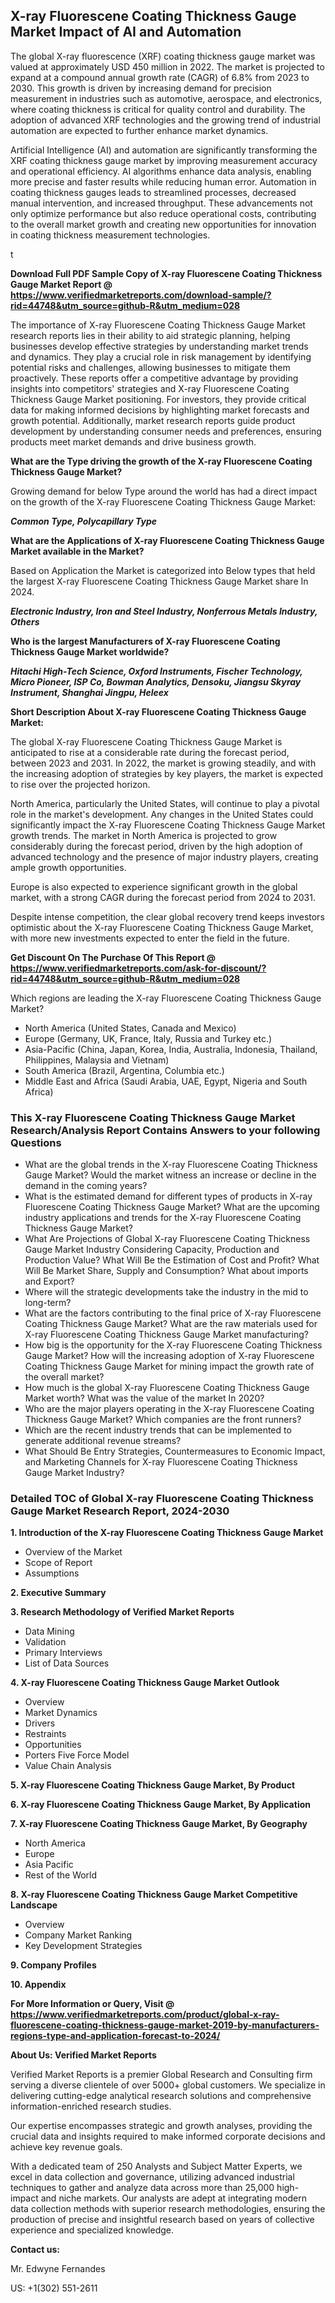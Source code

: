 <h2>X-ray Fluorescene Coating Thickness Gauge Market Impact of AI and Automation</h2><p>The global X-ray fluorescence (XRF) coating thickness gauge market was valued at approximately USD 450 million in 2022. The market is projected to expand at a compound annual growth rate (CAGR) of 6.8% from 2023 to 2030. This growth is driven by increasing demand for precision measurement in industries such as automotive, aerospace, and electronics, where coating thickness is critical for quality control and durability. The adoption of advanced XRF technologies and the growing trend of industrial automation are expected to further enhance market dynamics.</p><p>Artificial Intelligence (AI) and automation are significantly transforming the XRF coating thickness gauge market by improving measurement accuracy and operational efficiency. AI algorithms enhance data analysis, enabling more precise and faster results while reducing human error. Automation in coating thickness gauges leads to streamlined processes, decreased manual intervention, and increased throughput. These advancements not only optimize performance but also reduce operational costs, contributing to the overall market growth and creating new opportunities for innovation in coating thickness measurement technologies.</p>t</p><p id="" class=""><strong>Download Full PDF Sample Copy of X-ray Fluorescene Coating Thickness Gauge Market Report @ <a href="https://www.verifiedmarketreports.com/download-sample/?rid=44748&utm_source=github-R&utm_medium=028" target="_blank">https://www.verifiedmarketreports.com/download-sample/?rid=44748&utm_source=github-R&utm_medium=028</a></strong></p><p>The importance of&nbsp;X-ray Fluorescene Coating Thickness Gauge Market research reports lies in their ability to aid strategic planning, helping businesses develop effective strategies by understanding market trends and dynamics. They play a crucial role in risk management by identifying potential risks and challenges, allowing businesses to mitigate them proactively. These reports offer a competitive advantage by providing insights into competitors' strategies and X-ray Fluorescene Coating Thickness Gauge Market positioning. For investors, they provide critical data for making informed decisions by highlighting market forecasts and growth potential. Additionally, market research reports guide product development by understanding consumer needs and preferences, ensuring products meet market demands and drive business growth.</p><p><strong>What are the&nbsp;Type driving the growth of the X-ray Fluorescene Coating Thickness Gauge Market?</strong></p><p id="" class="">Growing demand for below Type around the world has had a direct impact on the growth of the X-ray Fluorescene Coating Thickness Gauge Market:</p><em><strong>Common Type, Polycapillary Type</strong></em></p><strong>What are the&nbsp;Applications&nbsp;of X-ray Fluorescene Coating Thickness Gauge Market available in the Market?</strong></p><p id="" class="">Based on Application the Market is categorized into Below types that held the largest X-ray Fluorescene Coating Thickness Gauge Market share In 2024.</p><em><strong>Electronic Industry, Iron and Steel Industry, Nonferrous Metals Industry, Others</strong></em></p><strong>Who is the largest Manufacturers of X-ray Fluorescene Coating Thickness Gauge Market worldwide?</strong></p><p><em><strong>Hitachi High-Tech Science, Oxford Instruments, Fischer Technology, Micro Pioneer, ISP Co, Bowman Analytics, Densoku, Jiangsu Skyray Instrument, Shanghai Jingpu, Heleex</strong></em></p><p id="" class=""><strong>Short Description About X-ray Fluorescene Coating Thickness Gauge Market:</strong></p><p>The global X-ray Fluorescene Coating Thickness Gauge Market is anticipated to rise at a considerable rate during the forecast period, between 2023 and 2031. In 2022, the market is growing steadily, and with the increasing adoption of strategies by key players, the market is expected to rise over the projected horizon.</p><p>North America, particularly the United States, will continue to play a pivotal role in the market's development. Any changes in the United States could significantly impact the X-ray Fluorescene Coating Thickness Gauge Market growth trends. The market in North America is projected to grow considerably during the forecast period, driven by the high adoption of advanced technology and the presence of major industry players, creating ample growth opportunities.</p><p>Europe is also expected to experience significant growth in the global market, with a strong CAGR during the forecast period from 2024 to 2031.</p><p>Despite intense competition, the clear global recovery trend keeps investors optimistic about the X-ray Fluorescene Coating Thickness Gauge Market, with more new investments expected to enter the field in the future.</p><p id="" class=""><strong>Get Discount On The Purchase Of This Report @ <a href="https://www.verifiedmarketreports.com/ask-for-discount/?rid=44748&utm_source=github-R&utm_medium=028" target="_blank">https://www.verifiedmarketreports.com/ask-for-discount/?rid=44748&utm_source=github-R&utm_medium=028</a></strong></p>Which regions are leading the X-ray Fluorescene Coating Thickness Gauge Market?</p><ul><li>North America (United States, Canada and Mexico)</li><li>Europe (Germany, UK, France, Italy, Russia and Turkey etc.)</li><li>Asia-Pacific (China, Japan, Korea, India, Australia, Indonesia, Thailand, Philippines, Malaysia and Vietnam)</li><li>South America (Brazil, Argentina, Columbia etc.)</li><li>Middle East and Africa (Saudi Arabia, UAE, Egypt, Nigeria and South Africa)</li></ul><h3 id="" class="">This X-ray Fluorescene Coating Thickness Gauge Market Research/Analysis Report Contains Answers to your following Questions</h3><ul><li>What are the global trends in the X-ray Fluorescene Coating Thickness Gauge Market? Would the market witness an increase or decline in the demand in the coming years?</li><li>What is the estimated demand for different types of products in X-ray Fluorescene Coating Thickness Gauge Market? What are the upcoming industry applications and trends for the X-ray Fluorescene Coating Thickness Gauge Market?</li><li>What Are Projections of Global X-ray Fluorescene Coating Thickness Gauge Market Industry Considering Capacity, Production and Production Value? What Will Be the Estimation of Cost and Profit? What Will Be Market Share, Supply and Consumption? What about imports and Export?</li><li>Where will the strategic developments take the industry in the mid to long-term?</li><li>What are the factors contributing to the final price of X-ray Fluorescene Coating Thickness Gauge Market? What are the raw materials used for X-ray Fluorescene Coating Thickness Gauge Market manufacturing?</li><li>How big is the opportunity for the X-ray Fluorescene Coating Thickness Gauge Market? How will the increasing adoption of X-ray Fluorescene Coating Thickness Gauge Market for mining impact the growth rate of the overall market?</li><li>How much is the global X-ray Fluorescene Coating Thickness Gauge Market worth? What was the value of the market In 2020?</li><li>Who are the major players operating in the X-ray Fluorescene Coating Thickness Gauge Market? Which companies are the front runners?</li><li>Which are the recent industry trends that can be implemented to generate additional revenue streams?</li><li>What Should Be Entry Strategies, Countermeasures to Economic Impact, and Marketing Channels for X-ray Fluorescene Coating Thickness Gauge Market Industry?</li></ul><h3 id="" class="">Detailed TOC of Global X-ray Fluorescene Coating Thickness Gauge Market Research Report, 2024-2030</h3><p id="" class=""><strong>1. Introduction of the X-ray Fluorescene Coating Thickness Gauge Market</strong></p><ul><li>Overview of the Market</li><li>Scope of Report</li><li>Assumptions</li></ul><p id="" class=""><strong>2. Executive Summary</strong></p><p id="" class=""><strong>3. Research Methodology of Verified Market Reports</strong></p><ul><li>Data Mining</li><li>Validation</li><li>Primary Interviews</li><li>List of Data Sources</li></ul><p id="" class=""><strong>4. X-ray Fluorescene Coating Thickness Gauge Market Outlook</strong></p><ul><li>Overview</li><li>Market Dynamics</li><li>Drivers</li><li>Restraints</li><li>Opportunities</li><li>Porters Five Force Model</li><li>Value Chain Analysis</li></ul><p id="" class=""><strong>5. X-ray Fluorescene Coating Thickness Gauge Market, By Product</strong></p><p id="" class=""><strong>6. X-ray Fluorescene Coating Thickness Gauge Market, By Application</strong></p><p id="" class=""><strong>7. X-ray Fluorescene Coating Thickness Gauge Market, By Geography</strong></p><ul><li>North America</li><li>Europe</li><li>Asia Pacific</li><li>Rest of the World</li></ul><p id="" class=""><strong>8. X-ray Fluorescene Coating Thickness Gauge Market Competitive Landscape</strong></p><ul><li>Overview</li><li>Company Market Ranking</li><li>Key Development Strategies</li></ul><p id="" class=""><strong>9. Company Profiles</strong></p><p id="" class=""><strong>10. Appendix</strong></p><p id="" class=""><strong>For More Information or Query, Visit @ <a href="https://www.verifiedmarketreports.com/product/global-x-ray-fluorescene-coating-thickness-gauge-market-2019-by-manufacturers-regions-type-and-application-forecast-to-2024/" target="_blank">https://www.verifiedmarketreports.com/product/global-x-ray-fluorescene-coating-thickness-gauge-market-2019-by-manufacturers-regions-type-and-application-forecast-to-2024/</a></strong></p><p id="" class=""><strong>About Us: Verified Market Reports</strong></p><p id="" class="">Verified Market Reports is a premier Global Research and Consulting firm serving a diverse clientele of over 5000+ global customers. We specialize in delivering cutting-edge analytical research solutions and comprehensive information-enriched research studies.</p><p id="" class="">Our expertise encompasses strategic and growth analyses, providing the crucial data and insights required to make informed corporate decisions and achieve key revenue goals.</p><p id="" class="">With a dedicated team of 250 Analysts and Subject Matter Experts, we excel in data collection and governance, utilizing advanced industrial techniques to gather and analyze data across more than 25,000 high-impact and niche markets. Our analysts are adept at integrating modern data collection methods with superior research methodologies, ensuring the production of precise and insightful research based on years of collective experience and specialized knowledge.</p><p id="" class=""><strong>Contact us:</strong></p><p id="" class="">Mr. Edwyne Fernandes</p><p id="" class="">US: +1(302) 551-2611</p>